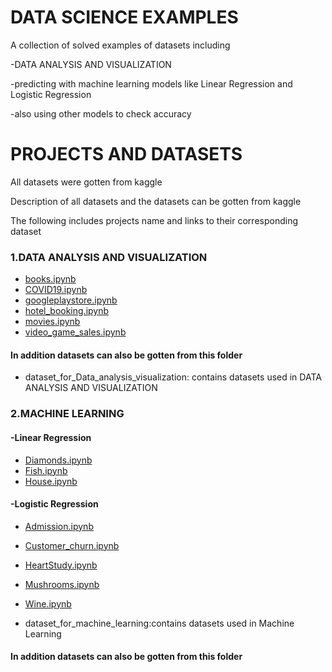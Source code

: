 # DATA SCIENCE EXAMPLES

A collection of solved examples of datasets including 

-DATA ANALYSIS AND VISUALIZATION

-predicting with machine learning models like Linear Regression and Logistic Regression

-also using other models to check accuracy


# PROJECTS AND DATASETS
All datasets were gotten from kaggle

Description of all datasets and the datasets can be gotten from kaggle

The following includes projects name and links to their corresponding dataset
### 1.DATA ANALYSIS AND VISUALIZATION

* [books.ipynb](https://www.kaggle.com/jealousleopard/goodreadsbooks)
* [COVID19.ipynb](https://www.kaggle.com/kimjihoo/coronavirusdataset)
* [googleplaystore.ipynb](https://www.kaggle.com/lava18/google-play-store-apps)
* [hotel_booking.ipynb](https://www.kaggle.com/jessemostipak/hotel-booking-demand)
* [movies.ipynb](https://www.kaggle.com/tmdb/tmdb-movie-metadata)
* [video_game_sales.ipynb](https://www.kaggle.com/gregorut/videogamesales)
#### In addition datasets can also be gotten from this folder
* dataset_for_Data_analysis_visualization: contains datasets used in DATA ANALYSIS AND VISUALIZATION
### 2.MACHINE LEARNING
#### -Linear Regression

* [Diamonds.ipynb](https://www.kaggle.com/shivam2503/diamonds)
* [Fish.ipynb](https://www.kaggle.com/aungpyaeap/fish-market)
* [House.ipynb](https://www.kaggle.com/swathiachath/kc-housesales-data)

#### -Logistic Regression

* [Admission.ipynb](https://www.kaggle.com/mohansacharya/graduate-admissions#Admission_Predict_Ver1.1.csv)
* [Customer_churn.ipynb](https://www.kaggle.com/blastchar/telco-customer-churn)
* [HeartStudy.ipynb](https://www.kaggle.com/amanajmera1/framingham-heart-study-dataset)
* [Mushrooms.ipynb](https://www.kaggle.com/uciml/mushroom-classification)
* [Wine.ipynb](https://www.kaggle.com/uciml/red-wine-quality-cortez-et-al-2009)


* dataset_for_machine_learning:contains datasets used in Machine Learning
#### In addition datasets can also be gotten from this folder



